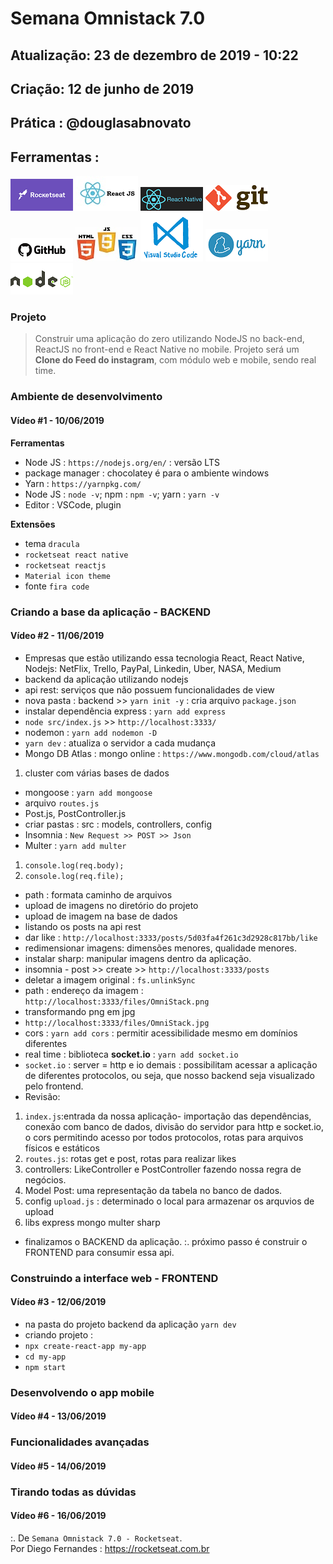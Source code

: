 # Semana Omnistack 7.0

## Atualização: 23 de dezembro de 2019 - 10:22
## Criação: 12 de junho de 2019
## Prática : @douglasabnovato

## Ferramentas : 

![Rocketseat](/images/logo-rocketseat.png)
![ReactJS](/images/logo-reactjs.jpg)
![React Native](/images/logo-react-native.png)
![Git](/images/logo-git.png)
![Github](/images/logo-github.png)
![HTML/CSS/Javascript](/images/logo-html-css-js.jpeg)
![VSCode](/images/logo-VSCode.png)
![Yarn](/images/logo-yarn.png)
![Nodejs](/images/logo-nodejs.png)

### Projeto
> Construir uma aplicação do zero utilizando NodeJS no back-end, ReactJS no front-end e React Native no mobile.
>Projeto será um **Clone do Feed do instagram**, com módulo web e mobile, sendo real time.

### Ambiente de desenvolvimento
#### Vídeo #1 - 10/06/2019

**Ferramentas**
- Node JS : `https://nodejs.org/en/` : versão LTS
- package manager : chocolatey é para o ambiente windows
- Yarn : `https://yarnpkg.com/`
- Node JS : `node -v`; npm : `npm -v`; yarn : `yarn -v`
- Editor : VSCode, plugin 

**Extensões**
- tema `dracula`
- `rocketseat react native`
- `rocketseat reactjs`
- `Material icon theme`
- fonte `fira code`

### Criando a base da aplicação - BACKEND
#### Vídeo #2 - 11/06/2019
- Empresas que estão utilizando essa tecnologia React, React Native, Nodejs: NetFlix, Trello, PayPal, Linkedin, Uber, NASA, Medium
- backend da aplicação utilizando nodejs
- api rest: serviços que não possuem funcionalidades de view
- nova pasta : backend >> `yarn init -y` : cria arquivo `package.json`
- instalar dependência express : `yarn add express`
- `node src/index.js` >> `http://localhost:3333/`
- nodemon : `yarn add nodemon -D`
- `yarn dev` : atualiza o servidor a cada mudança
- Mongo DB Atlas : mongo online : `https://www.mongodb.com/cloud/atlas`
1. cluster com várias bases de dados
- mongoose : `yarn add mongoose`
- arquivo `routes.js`
- Post.js, PostController.js
- criar pastas : src : models, controllers, config
- Insomnia : `New Request >> POST >> Json`
- Multer : `yarn add multer`
1. `console.log(req.body);`
2. `console.log(req.file);`
- path : formata caminho de arquivos
- upload de imagens no diretório do projeto 
- upload de imagem na base de dados
- listando os posts na api rest
- dar like : `http://localhost:3333/posts/5d03fa4f261c3d2928c817bb/like`
- redimensionar imagens: dimensões menores, qualidade menores.
- instalar sharp: manipular imagens dentro da aplicação.
- insomnia - post >> create >> `http://localhost:3333/posts`
- deletar a imagem original : `fs.unlinkSync`
- path : endereço da imagem : `http://localhost:3333/files/OmniStack.png`
- transformando png em jpg
- `http://localhost:3333/files/OmniStack.jpg`
- cors : `yarn add cors` : permitir acessibilidade mesmo em domínios diferentes
- real time : biblioteca **socket.io**  : `yarn add socket.io`
- `socket.io` : server = http e io demais : possibilitam acessar a aplicação de diferentes protocolos, ou seja, que nosso backend seja visualizado pelo frontend.
- Revisão:
1. `index.js`:entrada da nossa aplicação- importação das dependências, conexão com banco de dados, divisão do servidor para http e socket.io, o cors permitindo acesso por todos protocolos, rotas para arquivos físicos e estáticos
2. `routes.js`: rotas get e post, rotas para realizar likes
3. controllers: LikeController e PostController fazendo nossa regra de negócios.
4. Model Post: uma representação da tabela no banco de dados.
5. config `upload.js` : determinado o local para armazenar os arquvios de upload
6. libs express mongo multer sharp 
- finalizamos o BACKEND da aplicação.
:. próximo passo é construir o FRONTEND para consumir essa api. 

### Construindo a interface web - FRONTEND
#### Vídeo #3 - 12/06/2019 
- na pasta do projeto backend da aplicação `yarn dev`
- criando  projeto : 
- `npx create-react-app my-app`
- `cd my-app`
- `npm start`

### Desenvolvendo o app mobile 
#### Vídeo #4 - 13/06/2019

### Funcionalidades avançadas 
#### Vídeo #5 - 14/06/2019 

### Tirando todas as dúvidas 
#### Vídeo #6 - 16/06/2019 

:. De `Semana Omnistack 7.0 - Rocketseat`.<br/> 
Por Diego Fernandes : https://rocketseat.com.br